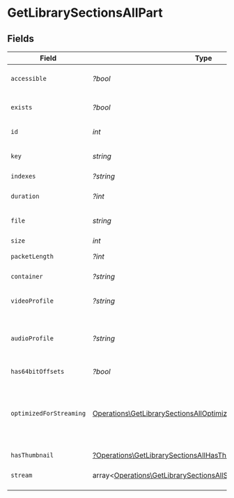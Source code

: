 # GetLibrarySectionsAllPart


## Fields

| Field                                                                                                                                            | Type                                                                                                                                             | Required                                                                                                                                         | Description                                                                                                                                      | Example                                                                                                                                          |
| ------------------------------------------------------------------------------------------------------------------------------------------------ | ------------------------------------------------------------------------------------------------------------------------------------------------ | ------------------------------------------------------------------------------------------------------------------------------------------------ | ------------------------------------------------------------------------------------------------------------------------------------------------ | ------------------------------------------------------------------------------------------------------------------------------------------------ |
| `accessible`                                                                                                                                     | *?bool*                                                                                                                                          | :heavy_minus_sign:                                                                                                                               | Indicates if the part is accessible.                                                                                                             | true                                                                                                                                             |
| `exists`                                                                                                                                         | *?bool*                                                                                                                                          | :heavy_minus_sign:                                                                                                                               | Indicates if the part exists.                                                                                                                    | true                                                                                                                                             |
| `id`                                                                                                                                             | *int*                                                                                                                                            | :heavy_check_mark:                                                                                                                               | Unique part identifier.                                                                                                                          | 418385                                                                                                                                           |
| `key`                                                                                                                                            | *string*                                                                                                                                         | :heavy_check_mark:                                                                                                                               | Key to access this part.                                                                                                                         | /library/parts/418385/1735864239/file.mkv                                                                                                        |
| `indexes`                                                                                                                                        | *?string*                                                                                                                                        | :heavy_minus_sign:                                                                                                                               | N/A                                                                                                                                              | sd                                                                                                                                               |
| `duration`                                                                                                                                       | *?int*                                                                                                                                           | :heavy_minus_sign:                                                                                                                               | Duration of the part in milliseconds.                                                                                                            | 9610350                                                                                                                                          |
| `file`                                                                                                                                           | *string*                                                                                                                                         | :heavy_check_mark:                                                                                                                               | File path for the part.                                                                                                                          | /mnt/Movies_1/W/Wicked (2024).mkv                                                                                                                |
| `size`                                                                                                                                           | *int*                                                                                                                                            | :heavy_check_mark:                                                                                                                               | File size in bytes.                                                                                                                              | 30649952104                                                                                                                                      |
| `packetLength`                                                                                                                                   | *?int*                                                                                                                                           | :heavy_minus_sign:                                                                                                                               | N/A                                                                                                                                              | 188                                                                                                                                              |
| `container`                                                                                                                                      | *?string*                                                                                                                                        | :heavy_minus_sign:                                                                                                                               | Container format of the part.                                                                                                                    | mkv                                                                                                                                              |
| `videoProfile`                                                                                                                                   | *?string*                                                                                                                                        | :heavy_minus_sign:                                                                                                                               | Video profile for the part.                                                                                                                      | main 10                                                                                                                                          |
| `audioProfile`                                                                                                                                   | *?string*                                                                                                                                        | :heavy_minus_sign:                                                                                                                               | The audio profile used for the media (e.g., DTS, Dolby Digital, etc.).                                                                           | dts                                                                                                                                              |
| `has64bitOffsets`                                                                                                                                | *?bool*                                                                                                                                          | :heavy_minus_sign:                                                                                                                               | N/A                                                                                                                                              | false                                                                                                                                            |
| `optimizedForStreaming`                                                                                                                          | [Operations\GetLibrarySectionsAllOptimizedForStreaming1\|bool\|null](../../Models/Operations/GetLibrarySectionsAllLibraryOptimizedForStreaming.md) | :heavy_minus_sign:                                                                                                                               | Has this media been optimized for streaming. NOTE: This can be 0, 1, false or true                                                               |                                                                                                                                                  |
| `hasThumbnail`                                                                                                                                   | [?Operations\GetLibrarySectionsAllHasThumbnail](../../Models/Operations/GetLibrarySectionsAllHasThumbnail.md)                                    | :heavy_minus_sign:                                                                                                                               | N/A                                                                                                                                              | 1                                                                                                                                                |
| `stream`                                                                                                                                         | array<[Operations\GetLibrarySectionsAllStream](../../Models/Operations/GetLibrarySectionsAllStream.md)>                                          | :heavy_minus_sign:                                                                                                                               | An array of streams for this part.                                                                                                               |                                                                                                                                                  |